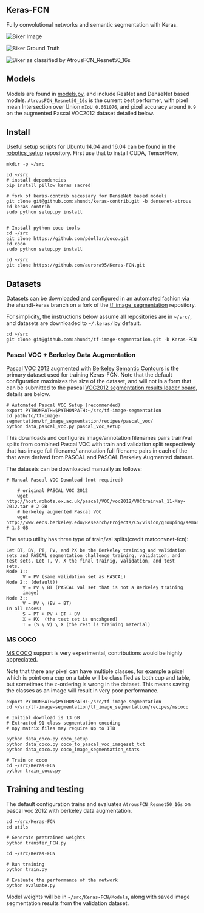 

Keras-FCN
---------

Fully convolutional networks and semantic segmentation with Keras.

![Biker Image](doc/2007_000129.jpg)

![Biker Ground Truth](doc/2007_000129.png)

![Biker as classified by AtrousFCN_Resnet50_16s](doc/AtrousFCN_Resnet50_16s_2007_000129.png)

## Models

Models are found in [models.py](models.py), and include ResNet and DenseNet based models. `AtrousFCN_Resnet50_16s` is the current best performer, with pixel mean Intersection over Union `mIoU 0.661076`, and pixel accuracy around `0.9` on the augmented Pascal VOC2012 dataset detailed below.

## Install

Useful setup scripts for Ubuntu 14.04 and 16.04 can be found in the [robotics_setup](https://github.com/ahundt/robotics_setup) repository. First use that to install CUDA, TensorFlow,

```
mkdir -p ~/src

cd ~/src
# install dependencies
pip install pillow keras sacred

# fork of keras-contrib necessary for DenseNet based models
git clone git@github.com:ahundt/keras-contrib.git -b densenet-atrous
cd keras-contrib
sudo python setup.py install


# Install python coco tools
cd ~/src
git clone https://github.com/pdollar/coco.git
cd coco
sudo python setup.py install

cd ~/src
git clone https://github.com/aurora95/Keras-FCN.git
```

## Datasets

Datasets can be downloaded and configured in an automated fashion via the ahundt-keras branch on a fork of the [tf_image_segmentation](https://github.com/ahundt/tf-image-segmentation/tree/ahundt-keras) repository.

For simplicity, the instructions below assume all repositories are in `~/src/`, and datasets are downloaded to `~/.keras/` by default.

```
cd ~/src
git clone git@github.com:ahundt/tf-image-segmentation.git -b Keras-FCN
```

### Pascal VOC + Berkeley Data Augmentation

[Pascal VOC 2012](http://host.robots.ox.ac.uk/pascal/VOC/voc2012/) augmented with [Berkeley Semantic Contours](https://www2.eecs.berkeley.edu/Research/Projects/CS/vision/grouping/) is the primary dataset used for training Keras-FCN. Note that the default configuration maximizes the size of the dataset, and will not in a form that can be submitted to the pascal [VOC2012 segmentation results leader board](http://host.robots.ox.ac.uk:8080/leaderboard/displaylb.php?challengeid=11&compid=6), details are below.


```
# Automated Pascal VOC Setup (recommended)
export PYTHONPATH=$PYTHONPATH:~/src/tf-image-segmentation
cd path/to/tf-image-segmentation/tf_image_segmentation/recipes/pascal_voc/
python data_pascal_voc.py pascal_voc_setup
```

This downloads and configures image/annotation filenames pairs train/val splits from combined Pascal VOC with train and validation split respectively that has
image full filename/ annotation full filename pairs in each of the that were derived
from PASCAL and PASCAL Berkeley Augmented dataset.

The datasets can be downloaded manually as follows:

```
# Manual Pascal VOC Download (not required)

    # original PASCAL VOC 2012
    wget http://host.robots.ox.ac.uk/pascal/VOC/voc2012/VOCtrainval_11-May-2012.tar # 2 GB
    # berkeley augmented Pascal VOC
    wget http://www.eecs.berkeley.edu/Research/Projects/CS/vision/grouping/semantic_contours/benchmark.tgz # 1.3 GB
```

The setup utility has three type of train/val splits(credit matconvnet-fcn):

    Let BT, BV, PT, PV, and PX be the Berkeley training and validation
    sets and PASCAL segmentation challenge training, validation, and
    test sets. Let T, V, X the final trainig, validation, and test
    sets.
    Mode 1::
          V = PV (same validation set as PASCAL)
    Mode 2:: (default))
          V = PV \ BT (PASCAL val set that is not a Berkeley training
          image)
    Mode 3::
          V = PV \ (BV + BT)
    In all cases:
          S = PT + PV + BT + BV
          X = PX  (the test set is uncahgend)
          T = (S \ V) \ X (the rest is training material)


### MS COCO


[MS COCO](mscoco.org) support is very experimental, contributions would be highly appreciated.

Note that there any pixel can have multiple classes, for example a pixel which is point on a cup on a table will be classified as both cup and table, but sometimes the z-ordering is wrong in the dataset. This means saving the classes as an image will result in very poor performance.

```
export PYTHONPATH=$PYTHONPATH:~/src/tf-image-segmentation
cd ~/src/tf-image-segmentation/tf_image_segmentation/recipes/mscoco

# Initial download is 13 GB
# Extracted 91 class segmentation encoding
# npy matrix files may require up to 1TB

python data_coco.py coco_setup
python data_coco.py coco_to_pascal_voc_imageset_txt
python data_coco.py coco_image_segmentation_stats

# Train on coco
cd ~/src/Keras-FCN
python train_coco.py
```


## Training and testing

The default configuration trains and evaluates `AtrousFCN_Resnet50_16s` on pascal voc 2012 with berkeley data augmentation.

```
cd ~/src/Keras-FCN
cd utils

# Generate pretrained weights
python transfer_FCN.py

cd ~/src/Keras-FCN

# Run training
python train.py

# Evaluate the performance of the network
python evaluate.py

```

Model weights will be in `~/src/Keras-FCN/Models`, along with saved image segmentation results from the validation dataset.